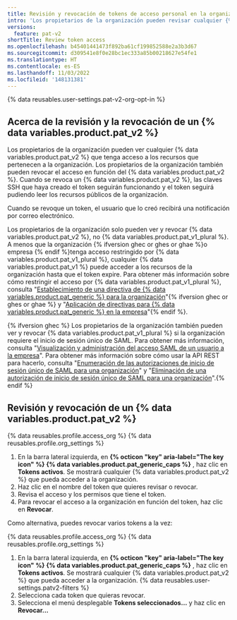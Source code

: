 ```yaml
---
title: Revisión y revocación de tokens de acceso personal en la organización
intro: 'Los propietarios de la organización pueden revisar cualquier {% data variables.product.pat_v2 %} que tenga acceso a la organización. También pueden revocar el acceso de un {% data variables.product.pat_v2 %} específico.'
versions:
  feature: pat-v2
shortTitle: Review token access
ms.openlocfilehash: b45401441473f892ba61cf199852588e2a3b3d67
ms.sourcegitcommit: d309541e8f0e28bc1ec333a85b00218627e54fe1
ms.translationtype: HT
ms.contentlocale: es-ES
ms.lasthandoff: 11/03/2022
ms.locfileid: '148131381'
---
```

{% data reusables.user-settings.pat-v2-org-opt-in %}

## Acerca de la revisión y la revocación de un {% data variables.product.pat_v2 %}

Los propietarios de la organización pueden ver cualquier {% data variables.product.pat_v2 %} que tenga acceso a los recursos que pertenecen a la organización. Los propietarios de la organización también pueden revocar el acceso en función del {% data variables.product.pat_v2 %}. Cuando se revoca un {% data variables.product.pat_v2 %}, las claves SSH que haya creado el token seguirán funcionando y el token seguirá pudiendo leer los recursos públicos de la organización.

Cuando se revoque un token, el usuario que lo creó recibirá una notificación por correo electrónico.

Los propietarios de la organización solo pueden ver y revocar {% data variables.product.pat_v2 %}, no {% data variables.product.pat_v1_plural %}. A menos que la organización {% ifversion ghec or ghes or ghae %}o empresa {% endif %}tenga acceso restringido por {% data variables.product.pat_v1_plural %}, cualquier {% data variables.product.pat_v1 %} puede acceder a los recursos de la organización hasta que el token expire. Para obtener más información sobre cómo restringir el acceso por {% data variables.product.pat_v1_plural %}, consulta "[Establecimiento de una directiva de {% data variables.product.pat_generic %} para la organización](/organizations/managing-programmatic-access-to-your-organization/setting-a-personal-access-token-policy-for-your-organization)"{% ifversion ghec or ghes or ghae %} y "[Aplicación de directivas para {% data variables.product.pat_generic %} en la empresa](/admin/policies/enforcing-policies-for-your-enterprise/enforcing-policies-for-personal-access-tokens-in-your-enterprise)"{% endif %}.

{% ifversion ghec %} Los propietarios de la organización también pueden ver y revocar {% data variables.product.pat_v1_plural %} si la organización requiere el inicio de sesión único de SAML. Para obtener más información, consulta "[Visualización y administración del acceso SAML de un usuario a la empresa](/admin/user-management/managing-users-in-your-enterprise/viewing-and-managing-a-users-saml-access-to-your-enterprise#viewing-and-revoking-authorized-credentials)". Para obtener más información sobre cómo usar la API REST para hacerlo, consulta "[Enumeración de las autorizaciones de inicio de sesión único de SAML para una organización](/rest/orgs/orgs#list-saml-sso-authorizations-for-an-organization)" y "[Eliminación de una autorización de inicio de sesión único de SAML para una organización](/rest/orgs/orgs#remove-a-saml-sso-authorization-for-an-organization)".{% endif %}

## Revisión y revocación de un {% data variables.product.pat_v2 %}

{% data reusables.profile.access_org %} {% data reusables.profile.org_settings %}
1. En la barra lateral izquierda, en **{% octicon "key" aria-label="The key icon" %} {% data variables.product.pat_generic_caps %}** , haz clic en **Tokens activos**. Se mostrará cualquier {% data variables.product.pat_v2 %} que pueda acceder a la organización.
1. Haz clic en el nombre del token que quieres revisar o revocar.
1. Revisa el acceso y los permisos que tiene el token.
1. Para revocar el acceso a la organización en función del token, haz clic en **Revocar**.

Como alternativa, puedes revocar varios tokens a la vez:

{% data reusables.profile.access_org %} {% data reusables.profile.org_settings %}
1. En la barra lateral izquierda, en **{% octicon "key" aria-label="The key icon" %} {% data variables.product.pat_generic_caps %}** , haz clic en **Tokens activos**. Se mostrará cualquier {% data variables.product.pat_v2 %} que pueda acceder a la organización.
{% data reusables.user-settings.patv2-filters %}
1. Selecciona cada token que quieras revocar.
1. Selecciona el menú desplegable **Tokens seleccionados…** y haz clic en **Revocar…**
